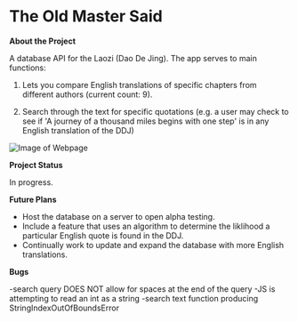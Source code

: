 # The Old Master Said

**About the Project**

A database API for the Laozi (Dao De Jing).  The app serves to main functions:

1.  Lets you compare English translations of specific chapters from different authors (current count: 9). 

2.  Search through the text for specific quotations (e.g. a user may check to see if 'A journey of a thousand miles begins with one step' is in any English translation of the DDJ)

![Image of Webpage](https://github.com/jacks3jk/The-Old-Master-Says/blob/main/home%20preview.png)

**Project Status**

In progress.  

**Future Plans**

- Host the database on a server to open alpha testing.
- Include a feature that uses an algorithm to determine the liklihood a particular English quote is found in the DDJ.  
- Continually work to update and expand the database with more English translations.


**Bugs**

-search query DOES NOT allow for spaces at the end of the query
-JS is attempting to read an int as a string
-search text function producing StringIndexOutOfBoundsError
